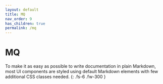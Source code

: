 ```yaml
---
layout: default
title: MQ
nav_order: 9
has_children: true
permalink: /mq
---
```


# MQ

To make it as easy as possible to write documentation in plain Markdown, most UI components are styled using default Markdown elements with few additional CSS classes needed.
{: .fs-6 .fw-300 }
